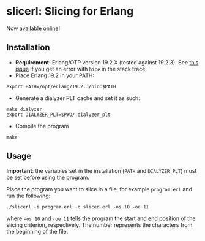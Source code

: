 # slicerl: Slicing for Erlang

Now available [online][slicerl-kaz]!

## Installation

* **Requirement**: Erlang/OTP version 19.2.X (tested against 19.2.3). See [this issue][otp-3221] if you get an error with `hipe` in the stack trace.
* Place Erlang 19.2 in your PATH:
```
export PATH=/opt/erlang/19.2.3/bin:$PATH
```
* Generate a dialyzer PLT cache and set it as such:
```
make dialyzer
export DIALYZER_PLT=$PWD/.dialyzer_plt
```
* Compile the program
```
make
```

## Usage

**Important**: the variables set in the installation (`PATH` and `DIALYZER_PLT`) must be set before using the program.

Place the program you want to slice in a file, for example `program.erl` and run the following:

    ./slicerl -i program.erl -o sliced.erl -os 10 -oe 11

where `-os 10` and `-oe 11` tells the program the start and end position of the slicing criterion, respectively. The number represents the characters from the beginning of the file.

[slicerl-kaz]: https://kaz.dsic.upv.es/slicErlang.html
[otp-3221]: https://github.com/erlang/otp/issues/3221
